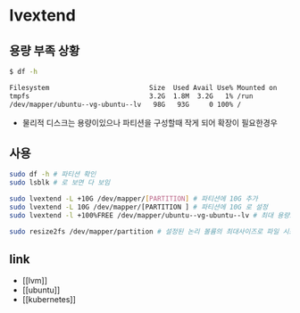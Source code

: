 # lvextend

## 용량 부족 상황
```sh 
$ df -h

Filesystem                         Size  Used Avail Use% Mounted on
tmpfs                              3.2G  1.8M  3.2G   1% /run
/dev/mapper/ubuntu--vg-ubuntu--lv   98G   93G     0 100% /
```
- 물리적 디스크는 용량이있으나 파티션을 구성할때 작게 되어 확장이 필요한경우

## 사용
```sh
sudo df -h # 파티션 확인
sudo lsblk # 로 보면 다 보임

sudo lvextend -L +10G /dev/mapper/[PARTITION] # 파티션에 10G 추가
sudo lvextend -L 10G /dev/mapper/[PARTITION ] # 파티션에 10G 로 설정
sudo lvextend -l +100%FREE /dev/mapper/ubuntu--vg-ubuntu--lv # 최대 용량으로 논리 볼륨 확장

sudo resize2fs /dev/mapper/partition # 설정된 논리 볼륨의 최대사이즈로 파일 시스템 확장
```

## link
- [[lvm]]
- [[ubuntu]]
- [[kubernetes]]
